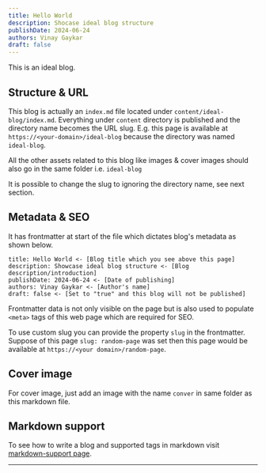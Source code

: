 ```yaml
---
title: Hello World
description: Shocase ideal blog structure
publishDate: 2024-06-24
authors: Vinay Gaykar
draft: false
---
```



This is an ideal blog.

## Structure & URL

This blog is actually an `index.md` file located under `content/ideal-blog/index.md`.
Everything under `content` directory is published and the directory name becomes the URL slug.
E.g. this page is available at `https://<your-domain>/ideal-blog` because the directory was named `ideal-blog`.

All the other assets related to this blog like images & cover images should also go in the same folder i.e. `ideal-blog`

It is possible to change the slug to ignoring the directory name, see next section.


## Metadata & SEO

It has frontmatter at start of the file which dictates blog's metadata as shown below.

```
title: Hello World <- [Blog title which you see above this page]
description: Showcase ideal blog structure <- [Blog description/introduction]
publishDate: 2024-06-24 <- [Date of publishing]
authors: Vinay Gaykar <- [Author's name]
draft: false <- [Set to "true" and this blog will not be published]
```

Frontmatter data is not only visible on the page but is also used to populate `<meta>` tags of this
web page which are required for SEO.

To use custom slug you can provide the property `slug` in the frontmatter. Suppose of this page 
`slug: random-page` was set then this page would be available at `https://<your domain>/random-page`.


## Cover image

For cover image, just add an image with the name `conver` in same folder as this markdown file.


## Markdown support

To see how to write a blog and supported tags in markdown visit [markdown-support page](/mardown-support).


---

